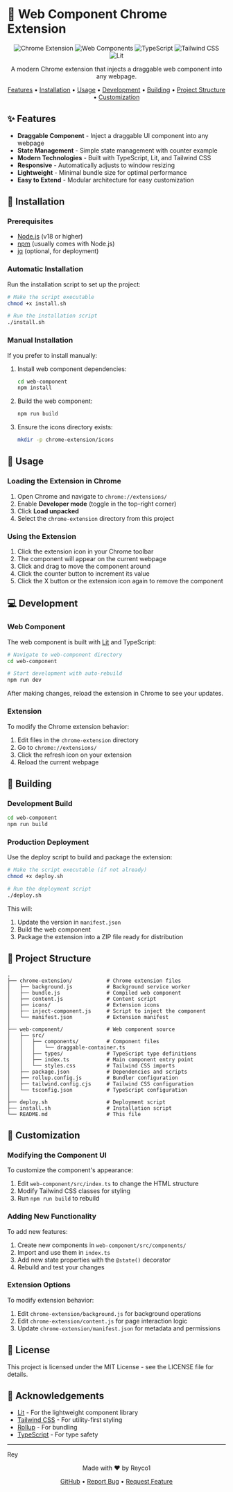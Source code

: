 # 🧩 Web Component Chrome Extension

<div align="center">

![Chrome Extension](https://img.shields.io/badge/Chrome-Extension-4285F4?style=for-the-badge&logo=google-chrome&logoColor=white)
![Web Components](https://img.shields.io/badge/Web-Components-29ABE2?style=for-the-badge&logo=webcomponents.org&logoColor=white)
![TypeScript](https://img.shields.io/badge/TypeScript-007ACC?style=for-the-badge&logo=typescript&logoColor=white)
![Tailwind CSS](https://img.shields.io/badge/Tailwind_CSS-38B2AC?style=for-the-badge&logo=tailwind-css&logoColor=white)
![Lit](https://img.shields.io/badge/Lit-324FFF?style=for-the-badge&logo=lit&logoColor=white)

A modern Chrome extension that injects a draggable web component into any webpage.

[Features](#-features) •
[Installation](#-installation) •
[Usage](#-usage) •
[Development](#-development) •
[Building](#-building) •
[Project Structure](#-project-structure) •
[Customization](#-customization)

</div>

## ✨ Features

- **Draggable Component** - Inject a draggable UI component into any webpage
- **State Management** - Simple state management with counter example
- **Modern Technologies** - Built with TypeScript, Lit, and Tailwind CSS
- **Responsive** - Automatically adjusts to window resizing
- **Lightweight** - Minimal bundle size for optimal performance
- **Easy to Extend** - Modular architecture for easy customization

## 🔧 Installation

### Prerequisites

- [Node.js](https://nodejs.org/) (v18 or higher)
- [npm](https://www.npmjs.com/) (usually comes with Node.js)
- [jq](https://stedolan.github.io/jq/download/) (optional, for deployment)

### Automatic Installation

Run the installation script to set up the project:

```bash
# Make the script executable
chmod +x install.sh

# Run the installation script
./install.sh
```

### Manual Installation

If you prefer to install manually:

1. Install web component dependencies:

   ```bash
   cd web-component
   npm install
   ```
2. Build the web component:

   ```bash
   npm run build
   ```
3. Ensure the icons directory exists:

   ```bash
   mkdir -p chrome-extension/icons
   ```

## 🚀 Usage

### Loading the Extension in Chrome

1. Open Chrome and navigate to `chrome://extensions/`
2. Enable **Developer mode** (toggle in the top-right corner)
3. Click **Load unpacked**
4. Select the `chrome-extension` directory from this project

### Using the Extension

1. Click the extension icon in your Chrome toolbar
2. The component will appear on the current webpage
3. Click and drag to move the component around
4. Click the counter button to increment its value
5. Click the X button or the extension icon again to remove the component

## 💻 Development

### Web Component

The web component is built with [Lit](https://lit.dev/) and TypeScript:

```bash
# Navigate to web-component directory
cd web-component

# Start development with auto-rebuild
npm run dev
```

After making changes, reload the extension in Chrome to see your updates.

### Extension

To modify the Chrome extension behavior:

1. Edit files in the `chrome-extension` directory
2. Go to `chrome://extensions/`
3. Click the refresh icon on your extension
4. Reload the current webpage

## 🔨 Building

### Development Build

```bash
cd web-component
npm run build
```

### Production Deployment

Use the deploy script to build and package the extension:

```bash
# Make the script executable (if not already)
chmod +x deploy.sh

# Run the deployment script
./deploy.sh
```

This will:

1. Update the version in `manifest.json`
2. Build the web component
3. Package the extension into a ZIP file ready for distribution

## 📁 Project Structure

```
.
├── chrome-extension/           # Chrome extension files
│   ├── background.js           # Background service worker
│   ├── bundle.js               # Compiled web component
│   ├── content.js              # Content script
│   ├── icons/                  # Extension icons
│   ├── inject-component.js     # Script to inject the component
│   └── manifest.json           # Extension manifest
│
├── web-component/              # Web component source
│   ├── src/
│   │   ├── components/         # Component files
│   │   │   └── draggable-container.ts
│   │   ├── types/              # TypeScript type definitions
│   │   ├── index.ts            # Main component entry point
│   │   └── styles.css          # Tailwind CSS imports
│   ├── package.json            # Dependencies and scripts
│   ├── rollup.config.js        # Bundler configuration
│   ├── tailwind.config.cjs     # Tailwind CSS configuration
│   └── tsconfig.json           # TypeScript configuration
│
├── deploy.sh                   # Deployment script
├── install.sh                  # Installation script
└── README.md                   # This file
```

## 🎨 Customization

### Modifying the Component UI

To customize the component's appearance:

1. Edit `web-component/src/index.ts` to change the HTML structure
2. Modify Tailwind CSS classes for styling
3. Run `npm run build` to rebuild

### Adding New Functionality

To add new features:

1. Create new components in `web-component/src/components/`
2. Import and use them in `index.ts`
3. Add new state properties with the `@state()` decorator
4. Rebuild and test your changes

### Extension Options

To modify extension behavior:

1. Edit `chrome-extension/background.js` for background operations
2. Edit `chrome-extension/content.js` for page interaction logic
3. Update `chrome-extension/manifest.json` for metadata and permissions

## 📝 License

This project is licensed under the MIT License - see the LICENSE file for details.

## 🙏 Acknowledgements

- [Lit](https://lit.dev/) - For the lightweight component library
- [Tailwind CSS](https://tailwindcss.com/) - For utility-first styling
- [Rollup](https://rollupjs.org/) - For bundling
- [TypeScript](https://www.typescriptlang.org/) - For type safety

---

Rey<div align="center">

<p>Made with ❤️ by Reyco1</p>
  <p>
    <a href="https://github.com/yourusername/web-component-extension">GitHub</a> •
    <a href="https://github.com/yourusername/web-component-extension/issues">Report Bug</a> •
    <a href="https://github.com/yourusername/web-component-extension/issues">Request Feature</a>
  </p>
</div>
